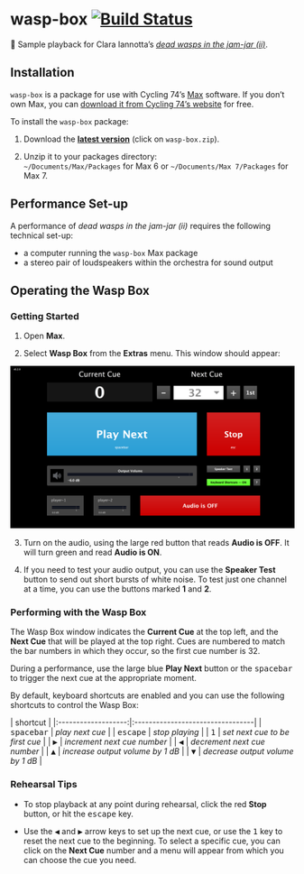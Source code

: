 # wasp-box [![Build Status](https://travis-ci.org/delucis/wasp-box.svg?branch=master)](https://travis-ci.org/delucis/wasp-box)

:violin: Sample playback for Clara Iannotta’s [_dead wasps in the jam-jar (ii)_](http://claraiannotta.com/works/orchestra/dead-wasps-in-the-jam-jar-ii-2016/).


## Installation

`wasp-box` is a package for use with Cycling 74’s [Max](https://cycling74.com/products/max/) software. If you don’t own Max, you can [download it from Cycling 74’s website](https://cycling74.com/downloads/) for free.

To install the `wasp-box` package:

1. Download the [__latest version__](https://github.com/delucis/wasp-box/releases/latest) (click on `wasp-box.zip`).

2. Unzip it to your packages directory:    
`~/Documents/Max/Packages` for Max 6 or `~/Documents/Max 7/Packages` for Max 7.


## Performance Set-up

A performance of _dead wasps in the jam-jar (ii)_ requires the following technical set-up:

- a computer running the `wasp-box` Max package
- a stereo pair of loudspeakers within the orchestra for sound output


## Operating the Wasp Box

### Getting Started

1. Open **Max**.

2. Select **Wasp Box** from the **Extras** menu. This window should appear:

  ![Screenshot of the Wasp Box running in Max 7.](media/patch-screenshot.png)

3. Turn on the audio, using the large red button that reads **Audio is OFF**. It will turn green and read **Audio is ON**.

4. If you need to test your audio output, you can use the **Speaker Test** button to send out short bursts of white noise. To test just one channel at a time, you can use the buttons marked **1** and **2**.

### Performing with the Wasp Box

The Wasp Box window indicates the **Current Cue** at the top left, and the **Next Cue** that will be played at the top right. Cues are numbered to match the bar numbers in which they occur, so the first cue number is 32.

During a performance, use the large blue **Play Next** button or the <kbd>spacebar</kbd> to trigger the next cue at the appropriate moment.

By default, keyboard shortcuts are enabled and you can use the following shortcuts to control the Wasp Box:

|      shortcut       |
|:-------------------:|:---------------------------------|
| <kbd>spacebar</kbd> | _play next cue_                  |
|  <kbd>escape</kbd>  | _stop playing_                   |
|    <kbd>1</kbd>     | _set next cue to be first cue_   |
|    <kbd>▶</kbd>     | _increment next cue number_      |
|    <kbd>◀</kbd>     | _decrement next cue number_      |
|    <kbd>▲</kbd>     | _increase output volume by 1 dB_ |
|    <kbd>▼</kbd>     | _decrease output volume by 1 dB_ |

### Rehearsal Tips

- To stop playback at any point during rehearsal, click the red **Stop** button, or hit the <kbd>escape</kbd> key.

- Use the <kbd>◀</kbd> and <kbd>▶</kbd> arrow keys to set up the next cue, or use the <kbd>1</kbd> key to reset the next cue to the beginning. To select a specific cue, you can click on the **Next Cue** number and a menu will appear from which you can choose the cue you need.
